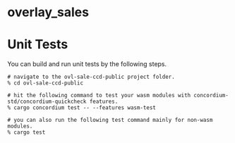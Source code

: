 # overlay_sales


# Unit Tests

You can build and run unit tests by the following steps.

```shell
# navigate to the ovl-sale-ccd-public project folder.
% cd ovl-sale-ccd-public

# hit the following command to test your wasm modules with concordium-std/concordium-quickcheck features.
% cargo concordium test -- --features wasm-test

# you can also run the following test command mainly for non-wasm modules.
% cargo test
```
